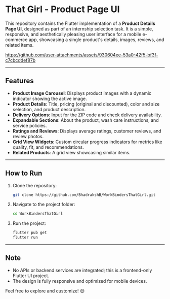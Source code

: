 # That Girl - Product Page UI  

This repository contains the Flutter implementation of a **Product Details Page UI**, designed as part of an internship selection task. It is a simple, responsive, and aesthetically pleasing user interface for a mobile e-commerce app, showcasing a single product's details, images, reviews, and related items. 



https://github.com/user-attachments/assets/930604ee-53a0-42f5-bf3f-c7cbcddef87b



---

## Features  
- **Product Image Carousel**: Displays product images with a dynamic indicator showing the active image.  
- **Product Details**: Title, pricing (original and discounted), color and size selection, and product description.  
- **Delivery Options**: Input for the ZIP code and check delivery availability.  
- **Expandable Sections**: About the product, wash care instructions, and service policies.  
- **Ratings and Reviews**: Displays average ratings, customer reviews, and review photos.  
- **Grid View Widgets**: Custom circular progress indicators for metrics like quality, fit, and recommendations.  
- **Related Products**: A grid view showcasing similar items.  

---

## How to Run  
1. Clone the repository:  
   ```bash
   git clone https://github.com/BhadrakshB/WorkBindersThatGirl.git
   ```  
2. Navigate to the project folder:  
   ```bash
   cd WorkBindersThatGirl
   ```  
3. Run the project:  
   ```bash
   flutter pub get
   flutter run
   ```  

---

## Note  
- No APIs or backend services are integrated; this is a frontend-only Flutter UI project.  
- The design is fully responsive and optimized for mobile devices.  

Feel free to explore and customize! 😊  
